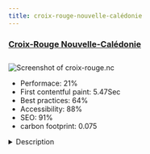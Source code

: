 ```yaml
---
title: croix-rouge-nouvelle-calédonie
---
```


<div style="height: 3rem">
  <a href="http://www.croix-rouge.nc"><h3>Croix-Rouge Nouvelle-Calédonie</h3></a>
</div>
<img loading="lazy" src="/images/thumbs/croix-rouge.nc.jpg" alt="Screenshot of croix-rouge.nc" />
<ul>
  <li>Performace: 21%</li>
  <li>
    First contentful paint:
    5.47Sec
  </li>
  <li>Best practices: 64%</li>
  <li>Accessibility: 88%</li>
  <li>SEO: 91%</li>
  <li>carbon footprint: 0.075</li>
</ul>
<details>
  <summary>Description</summary>
  <p>Website of the Red Cross of New Caledonia - Training: description, schedule and online registration, emergency first gestures, news, facilities, file manager. A members section with schedules planned activities, newsletter and management contributions.The training section is all made with Seblod, with wich we could give the hand  to the customer to handle the schedules and the subscription made online by visitor. BTW, Thank you to the Seblod team for the development of this great tool.</p>
</details>

